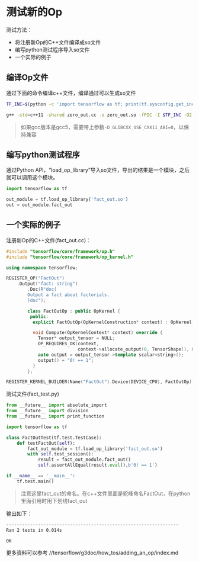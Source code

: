 # 测试新的Op

测试方法：
* 将注册新Op的C++文件编译成so文件
* 编写python测试程序导入so文件
* 一个实际的例子

## 编译Op文件
通过下面的命令编译c++文件，编译通过可以生成so文件
```bash
TF_INC=$(python -c 'import tensorflow as tf; print(tf.sysconfig.get_include())')

g++ -std=c++11 -shared zero_out.cc -o zero_out.so -fPIC -I $TF_INC -O2
```
> 如果gcc版本是gcc5，需要带上参数`-D_GLIBCXX_USE_CXX11_ABI=0`，以保持兼容

## 编写python测试程序
通过Python API，“load_op_library”导入so文件，导出的结果是一个模块，之后就可以调用这个模块。
```python
import tensorflow as tf

out_module = tf.load_op_library('fact_out.so')
out = out_module.fact_out
```

## 一个实际的例子
注册新Op的C++文件(fact_out.cc)：
```C++
#include "tensorflow/core/framework/op.h"
#include "tensorflow/core/framework/op_kernel.h"

using namespace tensorflow;

REGISTER_OP("FactOut")
    .Output("fact: string")
        .Doc(R"doc(
        Output a fact about factorials.
        )doc");

        class FactOutOp : public OpKernel {
         public:
          explicit FactOutOp(OpKernelConstruction* context) : OpKernel(context) {}

          void Compute(OpKernelContext* context) override {
            Tensor* output_tensor = NULL;
            OP_REQUIRES_OK(context,
                           context->allocate_output(0, TensorShape(), &output_tensor));
            auto output = output_tensor->template scalar<string>();
            output() = "0! == 1";
          }
        };

REGISTER_KERNEL_BUILDER(Name("FactOut").Device(DEVICE_CPU), FactOutOp);
```

测试文件(fact_test.py)
```python
from __future__ import absolute_import
from __future__ import division
from __future__ import print_function

import tensorflow as tf

class FactOutTest(tf.test.TestCase):
    def testFactOut(self):
        fact_out_module = tf.load_op_library('fact_out.so')
        with self.test_session():
            result = fact_out_module.fact_out()
            self.assertAllEqual(result.eval(),b'0! == 1')

if __name__ == '__main__':
    tf.test.main()
```
> 注意这里fact_out的命名。在c++文件里面是驼峰命名FactOut，在python里面引用时用下划线fact_out

输出如下：
```sh
-----------------------------------------------------------------
Ran 2 tests in 0.014s

OK
```

更多资料可以参考 //tensorflow/g3doc/how_tos/adding_an_op/index.md
